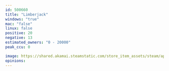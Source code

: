 ```yaml
---
id: 500660
title: "Limberjack"
windows: "true"
mac: "false"
linux: false
positive: 20
negative: 13
estimated_owners: "0 - 20000"
peak_ccu: 0

image: https://shared.akamai.steamstatic.com/store_item_assets/steam/apps/500660/header.jpg?t=1472730013
opinions:
---
```

